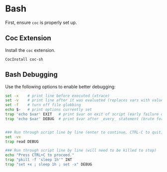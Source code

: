 # Bash

First, ensure `coc` is properly set up.

## Coc Extension

Install the `coc` extension.

```viml
CocInstall coc-sh
```

## Bash Debugging

Use the following options to enable better debugging:

```bash
set -x    # print line before executed (xtrace)
set -v    # print line after it was evaluated (replaces vars with values, etc)
set -f    # turn off file globbing
echo $-   # print options currently set
trap 'echo $var' EXIT   # print $var on exit of script (early failure debugging)
trap 'echo $var' DEBUG  # print $var after _every_ statement (brute forcing)


### Run through script line by line (enter to continue, CTRL-C to quit)
set -vx
trap read DEBUG

### Run through script line by line (will need to be killed to stop)
echo "Press CTRL+C to proceed."
trap "pkill -f 'sleep 1h'" INT
trap "set +x ; sleep 1h ; set -x" DEBUG
```
